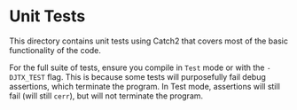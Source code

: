 # Unit Tests

This directory contains unit tests using Catch2 that covers most of the basic functionality of the code.

For the full suite of tests, ensure you compile in `Test` mode or with the `-DJTX_TEST` flag. This is because some tests
will purposefully fail debug assertions, which terminate the program. In Test mode, assertions will
still fail (will still `cerr`), but will not terminate the program.